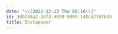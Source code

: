```yaml
---
date: "\\[2021-12-23 Thu 00:16\\]"
id: 3d9f45a2-ddf3-4920-9d09-148cd2fd7b43
title: Instapaper
---
```


